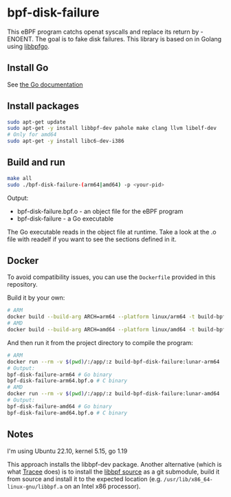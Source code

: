 # bpf-disk-failure
This eBPF program catchs openat syscalls and replace its return by -ENOENT. The goal is to fake disk failures. This library is based on in Golang using [libbpfgo](http://github.com/aquasecurity/libbpfgo). 

## Install Go 

See [the Go documentation](https://golang.org/doc/install)

## Install packages

```sh
sudo apt-get update
sudo apt-get -y install libbpf-dev pahole make clang llvm libelf-dev
# Only for amd64
sudo apt-get -y install libc6-dev-i386
```

## Build and run

```sh
make all
sudo ./bpf-disk-failure-(arm64|amd64) -p <your-pid>
```

Output:
* bpf-disk-failure.bpf.o - an object file for the eBPF program
* bpf-disk-failure - a Go executable

The Go executable reads in the object file at runtime. Take a look at the .o file with readelf if you want to see the sections defined in it.

## Docker

To avoid compatibility issues, you can use the `Dockerfile` provided in this repository.

Build it by your own:

```bash
# ARM
docker build --build-arg ARCH=arm64 --platform linux/arm64 -t build-bpf-disk-failure:lunar-arm64 .
# AMD
docker build --build-arg ARCH=amd64 --platform linux/amd64 -t build-bpf-disk-failure:lunar-amd64 .
```

And then run it from the project directory to compile the program:

```bash
# ARM
docker run --rm -v $(pwd)/:/app/:z build-bpf-disk-failure:lunar-arm64
# Output:
bpf-disk-failure-arm64 # Go binary
bpf-disk-failure-arm64.bpf.o # C binary
# AMD
docker run --rm -v $(pwd)/:/app/:z build-bpf-disk-failure:lunar-amd64
# Output:
bpf-disk-failure-amd64 # Go binary
bpf-disk-failure-amd64.bpf.o # C binary

```

## Notes 

I'm using Ubuntu 22.10, kernel 5.15, go 1.19

This approach installs the libbpf-dev package. Another alternative (which is what [Tracee](https://github.com/aquasecurity/tracee) does) is to install the [libbpf source](https://github.com/libbpf/libbpf) as a git submodule, build it from source and install it to the expected location (e.g. `/usr/lib/x86_64-linux-gnu/libbpf.a` on an Intel x86 processor).
